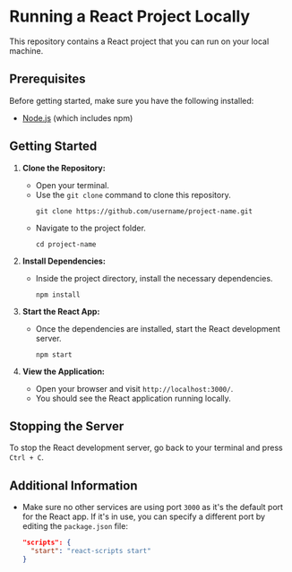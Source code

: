 # Running a React Project Locally

This repository contains a React project that you can run on your local machine.

## Prerequisites

Before getting started, make sure you have the following installed:

- [Node.js](https://nodejs.org/en/) (which includes npm)

## Getting Started

1. **Clone the Repository:**
   - Open your terminal.
   - Use the `git clone` command to clone this repository.
     ```
     git clone https://github.com/username/project-name.git
     ```
   - Navigate to the project folder.
     ```
     cd project-name
     ```

2. **Install Dependencies:**
   - Inside the project directory, install the necessary dependencies.
     ```
     npm install
     ```

3. **Start the React App:**
   - Once the dependencies are installed, start the React development server.
     ```
     npm start
     ```

4. **View the Application:**
   - Open your browser and visit `http://localhost:3000/`.
   - You should see the React application running locally.

## Stopping the Server

To stop the React development server, go back to your terminal and press `Ctrl + C`.

## Additional Information

- Make sure no other services are using port `3000` as it's the default port for the React app. If it's in use, you can specify a different port by editing the `package.json` file:

  ```json
  "scripts": {
    "start": "react-scripts start"
  }
